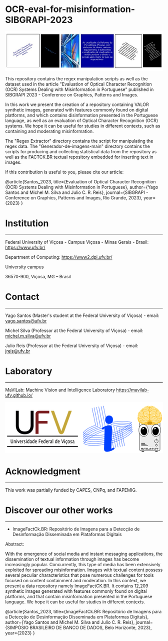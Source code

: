 # OCR-eval-for-misinformation-SIBGRAPI-2023
![alt text](https://github.com/MaVILab-UFV/OCR-eval-for-misinformation-SIBGRAPI-2023/blob/main/Illustrations%20for%20the%20readme/Exemplos.jpg?raw=true)

This repository contains the regex manipulation scripts as well as the dataset used in the article "Evaluation of Optical Character Recognition (OCR) Systems Dealing with Misinformation in Portuguese" published in SIBGRAPI 2023 - Conference on Graphics, Patterns and Images.

In this work we present the creation of a repository containing VALOR synthetic images, generated with features commonly found on digital platforms, and which contains disinformation presented in the Portuguese language, as well as an evaluation of Optical Character Recognition (OCR) systems. We hope it can be useful for studies in different contexts, such as containing and moderating misinformation.

The "Regex Extractor" directory contains the script for manipulating the regex data. The "Generador-de-imagens-main" directory contains the scripts for producing and collecting statistical data from the repository as well as the FACTCK.BR textual repository embedded for inserting text in images.

If this contribution is useful to you, please cite our article:

@article{Santos_2023, title={Evaluation of Optical Character Recognition (OCR) Systems Dealing with Misinformation in Portuguese}, author={Yago Santos and Michel M. Silva and Julio C. R. Reis}, journal={SIBGRAPI - Conference on Graphics, Patterns and Images, Rio Grande, 2023}, year={2023} }

# Institution
_________________________________________________________________________________________________
Federal University of Viçosa - Campus Viçosa - Minas Gerais - Brasil: https://www.ufv.br/

Department of Computing: https://www2.dpi.ufv.br/

University campus

36570-900, Viçosa, MG – Brasil

# Contact
_________________________________________________________________________________________________
Yago Santos (Master's student at the Federal University of Viçosa) - email: yago.santos@ufv.br

Michel Silva (Professor at the Federal University of Viçosa) - email: michel.m.silva@ufv.br

Julio Reis (Professor at the Federal University of Viçosa) - email: jreis@ufv.br

# Laboratory
_________________________________________________________________________________________________
MaVILab: Machine Vision and Intelligence Laboratory https://mavilab-ufv.github.io/

![alt text](https://github.com/MaVILab-UFV/OCR-eval-for-misinformation-SIBGRAPI-2023/blob/main/Illustrations%20for%20the%20readme/Logomarcas.png?raw=true)

# Acknowledgment
_________________________________________________________________________________________________
This work was partially funded by CAPES, CNPq, and FAPEMIG.

# Discover our other works
_________________________________________________________________________________________________
* ImageFactCk.BR: Repositório de Imagens para a Detecção de Desinformação Disseminada em Plataformas Digitais

Abstract:

With the emergence of social media and instant messaging applications, the dissemination of textual information through images has become increasingly popular. Concurrently, this type of media has been extensively exploited for spreading misinformation. Images with textual content possess several peculiar characteristics that pose numerous challenges for tools focused on content containment and moderation. In this context, we present a data repository namely ImageFactCK.BR. It contains 12,209 synthetic images generated with features commonly found on digital platforms, and that contain misinformation presented in the Portuguese language. We hope it can be useful for studies in different contexts.

@article{Santos_2023,
  title={ImageFactCk.BR: Repositório de 
  Imagens para a Detecção de Desinformação Disseminada em Plataformas Digitais},
  author={Yago Santos and Michel M. Silva and Julio C. R. Reis},
  journal={SIMPÓSIO BRASILEIRO DE BANCO DE DADOS, Belo Horizonte, 2023},
  year={2023}
}
